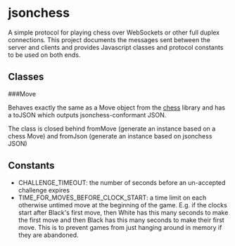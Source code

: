 jsonchess
=========

A simple protocol for playing chess over WebSockets or other full duplex connections.
This project documents the messages sent between the server and clients and provides
Javascript classes and protocol constants to be used on both ends.

Classes
-------

###Move

Behaves exactly the same as a Move object from the
[chess](http://github.com/lightsquaredev/chess) library and has a toJSON which outputs
jsonchess-conformant JSON.

The class is closed behind fromMove (generate an instance based on a chess Move) and
fromJson (generate an instance based on jsonchess JSON)

Constants
---------

 - CHALLENGE_TIMEOUT: the number of seconds before an un-accepted challenge expires
 - TIME_FOR_MOVES_BEFORE_CLOCK_START: a time limit on each otherwise untimed move at
 the beginning of the game.  E.g. if the clocks start after Black's first move, then
 White has this many seconds to make the first move and then Black has this many
 seconds to make their first move.  This is to prevent games from just hanging around
 in memory if they are abandoned.